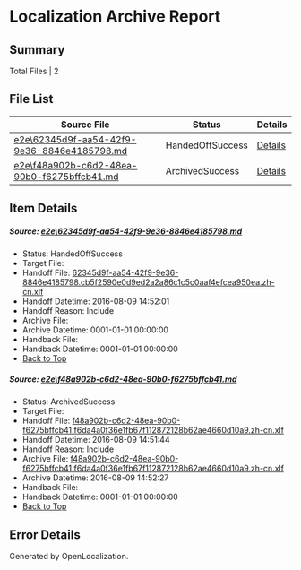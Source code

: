 # <a name='report-top'></a> Localization Archive Report

## Summary
 Total Files | 2

## File List
 Source File | Status | Details 
 ----------- | ------ | ------- 
 [e2e\62345d9f-aa54-42f9-9e36-8846e4185798.md](https://github.com/OpenLocalizationTestOrg/oltest/blob/73e9b8c36c0def90b3cefcf07c76889fec93156e/e2e/62345d9f-aa54-42f9-9e36-8846e4185798.md) | HandedOffSuccess | [Details](#1f724c26330947015098ee06b4e12516481e34a72)
 [e2e\f48a902b-c6d2-48ea-90b0-f6275bffcb41.md](https://github.com/OpenLocalizationTestOrg/oltest/blob/d463c0566a7a6b795305519bec1e38202ddbeb0a/e2e/f48a902b-c6d2-48ea-90b0-f6275bffcb41.md) | ArchivedSuccess | [Details](#328dc112ef984f64a2646a84dc432ea0955ab7266)

## Item Details
##### <a name='1f724c26330947015098ee06b4e12516481e34a72'></a> Source: [e2e\62345d9f-aa54-42f9-9e36-8846e4185798.md](https://github.com/OpenLocalizationTestOrg/oltest/blob/73e9b8c36c0def90b3cefcf07c76889fec93156e/e2e/62345d9f-aa54-42f9-9e36-8846e4185798.md)
* Status: HandedOffSuccess
* Target File: 
* Handoff File: [62345d9f-aa54-42f9-9e36-8846e4185798.cb5f2590e0d9ed2a2a86c1c5c0aaf4efcea950ea.zh-cn.xlf](https://github.com/OpenLocalizationTestOrg/olhandoff-e2e/blob/6c52538c21a9b4355bcd4cf31d7cb03f55029f92/ol-handoff/OpenLocalizationTestOrg/ol-test-zhcn/ci/ht/62345d9f-aa54-42f9-9e36-8846e4185798.cb5f2590e0d9ed2a2a86c1c5c0aaf4efcea950ea.zh-cn.xlf)
* Handoff Datetime: 2016-08-09 14:52:01
* Handoff Reason: Include
* Archive File: 
* Archive Datetime: 0001-01-01 00:00:00
* Handback File: 
* Handback Datetime: 0001-01-01 00:00:00
* [Back to Top](#report-top)

##### <a name='328dc112ef984f64a2646a84dc432ea0955ab7266'></a> Source: [e2e\f48a902b-c6d2-48ea-90b0-f6275bffcb41.md](https://github.com/OpenLocalizationTestOrg/oltest/blob/d463c0566a7a6b795305519bec1e38202ddbeb0a/e2e/f48a902b-c6d2-48ea-90b0-f6275bffcb41.md)
* Status: ArchivedSuccess
* Target File: 
* Handoff File: [f48a902b-c6d2-48ea-90b0-f6275bffcb41.f6da4a0f36e1fb67f112872128b62ae4660d10a9.zh-cn.xlf](https://github.com/OpenLocalizationTestOrg/olhandoff-e2e/blob/aee423b1423225afa51b8c0470ea5598fc53abf0/ol-handoff/OpenLocalizationTestOrg/ol-test-zhcn/ci/ht/f48a902b-c6d2-48ea-90b0-f6275bffcb41.f6da4a0f36e1fb67f112872128b62ae4660d10a9.zh-cn.xlf)
* Handoff Datetime: 2016-08-09 14:51:44
* Handoff Reason: Include
* Archive File: [f48a902b-c6d2-48ea-90b0-f6275bffcb41.f6da4a0f36e1fb67f112872128b62ae4660d10a9.zh-cn.xlf](https://github.com/OpenLocalizationTestOrg/olhandoff-e2e/blob/57f87821b0bb875d3683732d470111f88c3a283e/ol-archive/OpenLocalizationTestOrg/ol-test-zhcn/ci/ht/f48a902b-c6d2-48ea-90b0-f6275bffcb41.f6da4a0f36e1fb67f112872128b62ae4660d10a9.zh-cn.xlf)
* Archive Datetime: 2016-08-09 14:52:27
* Handback File: 
* Handback Datetime: 0001-01-01 00:00:00
* [Back to Top](#report-top)


## Error Details

Generated by OpenLocalization.
